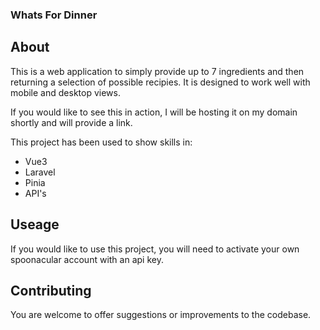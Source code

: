 ### Whats For Dinner
## About

This is a web application to simply provide up to 7 ingredients and then returning a selection of possible recipies.
It is designed to work well with mobile and desktop views.

If you would like to see this in action, I will be hosting it on my domain shortly and will provide a link.

This project has been used to show skills in:
* Vue3
* Laravel
* Pinia
* API's

## Useage

If you would like to use this project, you will need to activate your own spoonacular account with an api key.

## Contributing

You are welcome to offer suggestions or improvements to the codebase.
